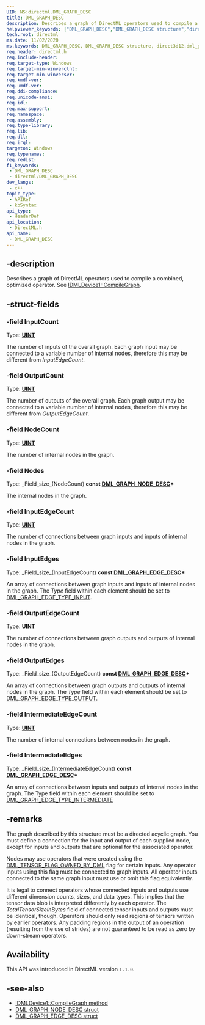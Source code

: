 ```yaml
---
UID: NS:directml.DML_GRAPH_DESC
title: DML_GRAPH_DESC
description: Describes a graph of DirectML operators used to compile a combined, optimized operator.
helpviewer_keywords: ["DML_GRAPH_DESC","DML_GRAPH_DESC structure","direct3d12.dml_graph_desc","directml/DML_GRAPH_DESC"]
tech.root: directml
ms.date: 11/02/2020
ms.keywords: DML_GRAPH_DESC, DML_GRAPH_DESC structure, direct3d12.dml_graph_desc, directml/DML_GRAPH_DESC
req.header: directml.h
req.include-header: 
req.target-type: Windows
req.target-min-winverclnt: 
req.target-min-winversvr: 
req.kmdf-ver: 
req.umdf-ver: 
req.ddi-compliance: 
req.unicode-ansi: 
req.idl: 
req.max-support: 
req.namespace: 
req.assembly: 
req.type-library: 
req.lib: 
req.dll: 
req.irql: 
targetos: Windows
req.typenames: 
req.redist: 
f1_keywords:
 - DML_GRAPH_DESC
 - directml/DML_GRAPH_DESC
dev_langs:
 - c++
topic_type:
 - APIRef
 - kbSyntax
api_type:
 - HeaderDef
api_location:
 - DirectML.h
api_name:
 - DML_GRAPH_DESC
---
```


## -description

Describes a graph of DirectML operators used to compile a combined, optimized operator. See [IDMLDevice1::CompileGraph](/windows/desktop/api/directml/nf-directml-idmldevice1-compilegraph).

## -struct-fields

### -field InputCount

Type: [**UINT**](/windows/desktop/winprog/windows-data-types)

The number of inputs of the overall graph. Each graph input may be connected to a variable number of internal nodes, therefore this may be different from *InputEdgeCount*.

### -field OutputCount

Type: [**UINT**](/windows/desktop/winprog/windows-data-types)

The number of outputs of the overall graph. Each graph output may be connected to a variable number of internal nodes, therefore this may be different from *OutputEdgeCount*.

### -field NodeCount

Type: [**UINT**](/windows/desktop/winprog/windows-data-types)

The number of internal nodes in the graph.

### -field Nodes
 
Type: \_Field\_size\_(NodeCount) **const [DML_GRAPH_NODE_DESC](/windows/win32/api/directml/ns-directml-dml_graph_node_desc)\***

The internal nodes in the graph.

### -field InputEdgeCount

Type: [**UINT**](/windows/desktop/winprog/windows-data-types)

The number of connections between graph inputs and inputs of internal nodes in the graph.

### -field InputEdges
 
Type: \_Field\_size\_(InputEdgeCount) **const [DML_GRAPH_EDGE_DESC](/windows/win32/api/directml/ns-directml-dml_graph_edge_desc)\***

An array of connections between graph inputs and inputs of internal nodes in the graph. The *Type* field within each element should be set to [DML_GRAPH_EDGE_TYPE_INPUT](/windows/win32/api/directml/ne-directml-dml_graph_edge_type).

### -field OutputEdgeCount

Type: [**UINT**](/windows/desktop/winprog/windows-data-types)

The number of connections between graph outputs and outputs of internal nodes in the graph.

### -field OutputEdges
 
Type: \_Field\_size\_(OutputEdgeCount) **const [DML_GRAPH_EDGE_DESC](/windows/win32/api/directml/ns-directml-dml_graph_edge_desc)\***

An array of connections between graph outputs and outputs of internal nodes in the graph. The *Type* field within each element should be set to [DML_GRAPH_EDGE_TYPE_OUTPUT](/windows/win32/api/directml/ne-directml-dml_graph_edge_type).

### -field IntermediateEdgeCount

Type: [**UINT**](/windows/desktop/winprog/windows-data-types)

The number of internal connections between nodes in the graph.

### -field IntermediateEdges
 
Type: \_Field\_size\_(IntermediateEdgeCount) **const [DML_GRAPH_EDGE_DESC](/windows/win32/api/directml/ns-directml-dml_graph_edge_desc)\***

An array of connections between inputs and outputs of internal nodes in the graph. The Type field within each element should be set to [DML_GRAPH_EDGE_TYPE_INTERMEDIATE](/windows/win32/api/directml/ne-directml-dml_graph_edge_type)

## -remarks
The graph described by this structure must be a directed acyclic graph. You must define a connection for the input and output of each supplied node, except for inputs and outputs that are optional for the associated operator.

Nodes may use operators that were created using the [DML_TENSOR_FLAG_OWNED_BY_DML](/windows/win32/api/directml/ne-directml-dml_tensor_flags) flag for certain inputs. Any operator inputs using this flag must be connected to graph inputs. All operator inputs connected to the same graph input must use or omit this flag equivalently.

It is legal to connect operators whose connected inputs and outputs use different dimension counts, sizes, and data types. This implies that the tensor data blob is interpreted differently by each operator. The *TotalTensorSizeInBytes* field of connected tensor inputs and outputs must be identical, though. Operators should only read regions of tensors written by earlier operators. Any padding regions in the output of an operation (resulting from the use of strides) are not guaranteed to be read as zero by down-stream operators.

## Availability

This API was introduced in DirectML version `1.1.0`.

## -see-also
* [IDMLDevice1::CompileGraph method](/windows/desktop/api/directml/nf-directml-idmldevice1-compilegraph)
* [DML_GRAPH_NODE_DESC struct](/windows/win32/api/directml/ns-directml-dml_graph_node_desc)
* [DML_GRAPH_EDGE_DESC struct](/windows/win32/api/directml/ns-directml-dml_graph_edge_desc)
